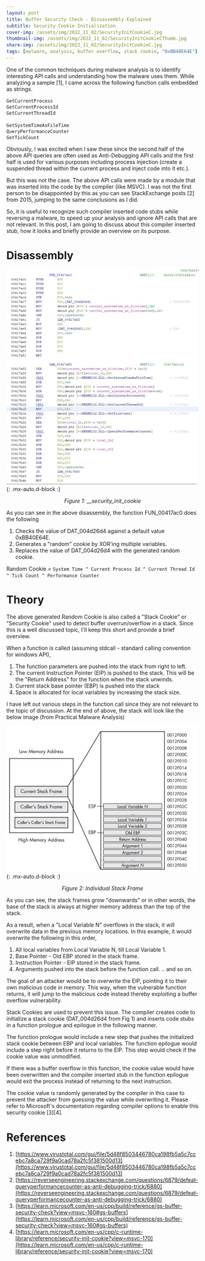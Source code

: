 ```yaml
---
layout: post
title: Buffer Security Check - Dissassembly Explained
subtitle: Security Cookie Initialization
cover-img: /assets/img/2022_11_02/SecurityInitCookieC.jpg
thumbnail-img: /assets/img/2022_11_02/SecurityInitCookieCThumb.jpg
share-img: /assets/img/2022_11_02/SecurityInitCookieC.jpg
tags: [malware, analysis, buffer overflow, stack cookie, "0xBB40E64E"]
---
```


One of the common techniques during malware analysis is to identify interesting API calls and understanding how the malware uses them. While analyzing a sample [1], I came across the following function calls embedded as strings.

```
GetCurrentProcess
GetCurrentProcessId
GetCurrentThreadId

GetSystemTimeAsFileTime
QueryPerformanceCounter
GetTickCount
```

Obviously, I was excited when I saw these since the second half of the above API queries are often used as Anti-Debugging API calls and the first half is used for various purposes including process injection (create a suspended thread within the current process and inject code into it etc.).

But this was not the case. The above API calls were made by a module that was inserted into the code by the compiler (like MSVC). I was not the first person to be disappointed by this as you can see StackExchange posts [2] from 2015, jumping to the same conclusions as I did.

So, it is useful to recognize such compiler inserted code stubs while reversing a malware, to speed up your analysis and ignore API calls that are not relevant. In this post, I am going to discuss about this compiler inserted stub, how it looks and briefly provide an overview on its purpose.

# Disassembly
![__security_init_cookie](/assets/img/2022_11_02/SecurityInitCookie.jpg){: .mx-auto.d-block :}
<center><em>Figure 1: __security_init_cookie</em></center>

As you can see in the above disassembly, the function FUN_00417ac0 does the following
1. Checks the value of DAT_004d26d4 against a default value 0xBB40E64E.
2. Generates a "random" cookie by XOR'ing multiple variables.
3. Replaces the value of DAT_004d26d4 with the generated random cookie.

Random Cookie = `System Time ^ Current Process Id ^ Current Thread Id ^ Tick Count ^ Performance Counter`

# Theory

The above generated Random Cookie is also called a "Stack Cookie" or "Security Cookie" used to detect buffer overrun/overflow in a stack. Since this is a well discussed topic, I'll keep this short and provide a brief overview.

When a function is called (assuming stdcall - standard calling convention for windows API), 

1. The function parameters are pushed into the stack from right to left. 
2. The current Instruction Pointer (EIP) is pushed to the stack. This will be the "Return Address" for the function when the stack unwinds.
3. Current stack base pointer (EBP) is pushed into the stack
4. Space is allocated for local variables by increasing the stack size.

I have left out various steps in the function call since they are not relevant to the topic of discussion. At the end of above, the stack will look like the below image (from Practical Malware Analysis)

![Individual Stack Frame](/assets/img/2022_11_02/IndividualStackFrame.jpg){: .mx-auto.d-block :}
<center><em>Figure 2: Individual Stack Frame</em></center>

As you can see, the stack frames grow "downwards" or in other words, the base of the stack is always at higher memory address than the top of the stack. 

As a result, when a "Local Variable N" overflows in the stack, it will overwrite data in the previous memory locations. In this example, it would overwrite the following in this order,
1. All local variables from Local Variable N, till Local Variable 1. 
2. Base Pointer - Old EBP stored in the stack frame. 
3. Instruction Pointer - EIP stored in the stack frame. 
4. Arguments pushed into the stack before the function call. 
.. and so on. 

The goal of an attacker would be to overwrite the EIP, pointing it to their own malicious code in memory. This way, when the vulnerable function returns, it will jump to the malicious code instead thereby exploiting a buffer overflow vulnerability. 

Stack Cookies are used to prevent this issue. The compiler creates code to initialize a stack cookie (DAT_004d26d4 from Fig 1) and inserts code stubs in a function prologue and epilogue in the following manner. 

The function prologue would include a new step that pushes the initialized stack cookie between EBP and local variables. The function epilogue would include a step right before it returns to the EIP. This step would check if the cookie value was unmodified.

If there was a buffer overflow in this function, the cookie value would have been overwritten and the compiler inserted stub in the function epilogue would exit the process instead of returning to the next instruction.

The cookie value is randomly generated by the compiler in this case to prevent the attacker from guessing the value while overwriting it. Please refer to Microsoft's documentation regarding compiler options to enable this security cookie [3][4].


# References
1. [https://www.virustotal.com/gui/file/5d48f8503446780ca198fb5a5c7ccebc7a8ca729f9a0cad78a2fc5f381500d13](https://www.virustotal.com/gui/file/5d48f8503446780ca198fb5a5c7ccebc7a8ca729f9a0cad78a2fc5f381500d13)
2. [https://reverseengineering.stackexchange.com/questions/6879/defeat-queryperformancecounter-as-anti-debugging-trick/6880](https://reverseengineering.stackexchange.com/questions/6879/defeat-queryperformancecounter-as-anti-debugging-trick/6880)
3. [https://learn.microsoft.com/en-us/cpp/build/reference/gs-buffer-security-check?view=msvc-160#gs-buffers](https://learn.microsoft.com/en-us/cpp/build/reference/gs-buffer-security-check?view=msvc-160#gs-buffers)
4. [https://learn.microsoft.com/en-us/cpp/c-runtime-library/reference/security-init-cookie?view=msvc-170](https://learn.microsoft.com/en-us/cpp/c-runtime-library/reference/security-init-cookie?view=msvc-170)

